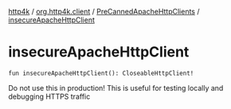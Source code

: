[http4k](../../index.md) / [org.http4k.client](../index.md) / [PreCannedApacheHttpClients](index.md) / [insecureApacheHttpClient](./insecure-apache-http-client.md)

# insecureApacheHttpClient

`fun insecureApacheHttpClient(): CloseableHttpClient!`

Do not use this in production! This is useful for testing locally and debugging HTTPS traffic

